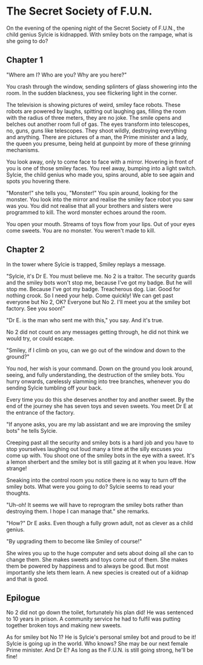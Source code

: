 # The Secret Society of F.U.N.

On the evening of the opening night of the Secret Society of F.U.N., the child genius Sylcie is kidnapped. With smiley bots on the rampage, what is she going to do?

## Chapter 1

"Where am I? Who are you? Why are you here?"

You crash through the window, sending splinters of glass showering into the room. In the sudden blackness, you see flickering light in the corner.

The television is showing pictures of weird, smiley face robots. These robots are powered by laughs, spitting out laughing gas, filling the room with the radius of three meters, they are no joke. The smile opens and belches out another room full of gas. The eyes transform into telescopes, no, guns, guns like telescopes. They shoot wildly, destroying everything and anything. There are pictures of a man, the Prime minister and a lady, the queen you presume, being held at gunpoint by more of these grinning mechanisms.

You look away, only to come face to face with a mirror. Hovering in front of you is one of those smiley faces. You reel away, bumping into a light switch. Sylcie, the child genius who made you, spins around, able to see again and spots you hovering there.

"Monster!" she tells you, "Monster!" You spin around, looking for the monster. You look into the mirror and realise the smiley face robot you saw was you. You did not realise that all your brothers and sisters were programmed to kill. The word monster echoes around the room.

You open your mouth. Streams of toys flow from your lips. Out of your eyes come sweets. You are no monster. You weren't made to kill.

## Chapter 2

In the tower where Sylcie is trapped, Smiley replays a message.

"Sylcie, it's Dr E. You must believe me. No 2 is a traitor. The security guards and the smiley bots won't stop me, because I've got my badge. But he will stop me. Because I've got my badge. Treacherous dog. Liar. Good for nothing crook. So I need your help. Come quickly! We can get past everyone but No 2, OK? Everyone but No 2. I'll meet you at the smiley bot factory. See you soon!"

"Dr E. is the man who sent me with this," you say. And it's true.

No 2 did not count on any messages getting through, he did not think we would try, or could escape.

"Smiley, if I climb on you, can we go out of the window and down to the ground?"

You nod, her wish is your command. Down on the ground you look around, seeing, and fully understanding, the destruction of the smiley bots. You hurry onwards, carelessly slamming into tree branches, whenever you do sending Sylcie tumbling off your back.

Every time you do this she deserves another toy and another sweet. By the end of the journey she has seven toys and seven sweets. You meet Dr E at the entrance of the factory.

"If anyone asks, you are my lab assistant and we are improving the smiley bots" he tells Sylcie.

Creeping past all the security and smiley bots is a hard job and you have to stop yourselves laughing out loud many a time at the silly excuses you come up with. You shoot one of the smiley bots in the eye with a sweet. It's a lemon sherbert and the smiley bot is still gazing at it when you leave. How strange!

Sneaking into the control room you notice there is no way to turn off the smiley bots. What were you going to do? Sylcie seems to read your thoughts.

"Uh-oh! It seems we will have to reprogram the smiley bots rather than destroying them. I hope I can manage that." she remarks.

"How?" Dr E asks. Even though a fully grown adult, not as clever as a child genius.

"By upgrading them to become like Smiley of course!"

She wires you up to the huge computer and sets about doing all she can to change them. She makes sweets and toys come out of them. She makes them be powered by happiness and to always be good. But most importantly she lets them learn. A new species is created out of a kidnap and that is good.

## Epilogue

No 2 did not go down the toilet, fortunately his plan did! He was sentenced to 10 years in prison. A community service he had to fulfil was putting together broken toys and making new sweets.

As for smiley bot No 1? He is Sylcie's personal smiley bot and proud to be it! Sylcie is going up in the world. Who knows? She may be our next female Prime minister. And Dr E? As long as the F.U.N. is still going strong, he'll be fine!